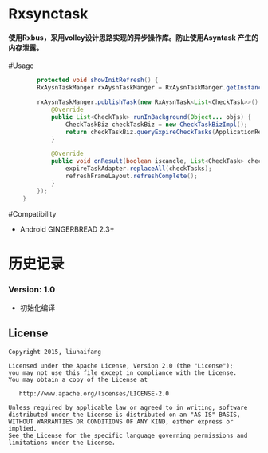 # Rxsynctask

#### 使用Rxbus，采用volley设计思路实现的异步操作库。防止使用Asyntask 产生的内存泄露。

#Usage

```java
        protected void showInitRefresh() {
        RxAysnTaskManger rxAysnTaskManger = RxAysnTaskManger.getInstance();

        rxAysnTaskManger.publishTask(new RxAysnTask<List<CheckTask>>() {
            @Override
            public List<CheckTask> runInBackground(Object... objs) {
                CheckTaskBiz checkTaskBiz = new CheckTaskBizImpl();
                return checkTaskBiz.queryExpireCheckTasks(ApplicationRef.getLoginInfo().getId());
            }

            @Override
            public void onResult(boolean iscancle, List<CheckTask> checkTasks) {
                expireTaskAdapter.replaceAll(checkTasks);
                refreshFrameLayout.refreshComplete();
            }
        });
    }
```

 



#Compatibility
  
  * Android GINGERBREAD 2.3+
  
# 历史记录


### Version: 1.0

  * 初始化编译


## License

    Copyright 2015, liuhaifang

    Licensed under the Apache License, Version 2.0 (the "License");
    you may not use this file except in compliance with the License.
    You may obtain a copy of the License at

       http://www.apache.org/licenses/LICENSE-2.0

    Unless required by applicable law or agreed to in writing, software
    distributed under the License is distributed on an "AS IS" BASIS,
    WITHOUT WARRANTIES OR CONDITIONS OF ANY KIND, either express or implied.
    See the License for the specific language governing permissions and
    limitations under the License.

